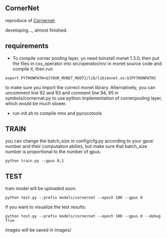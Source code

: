 ## CornerNet

reproduce of [Cornernet](https://arxiv.org/pdf/1808.01244v1.pdf)

developing...,  almost finished.

## requirements

* To compile corner pooling layer, yo need toinstall mxnet 1.3.0, then put the files in cxx_operator into src/operator/nn/ in mxnet source code and compile it, then run

```
export PYTHONPATH=${YOUR_MXNET_ROOT}/lib/libimxnet.so:${PYTHONPATH}
```

to make sure you import the correct mxnet library.
Alternatively, you can uncomment line 92 and 93 and comment line 94, 95 in symbols/cornernet.py  to use python implementation of cornerpooling layer, which would be much slower.

* run init.sh to compile nms and pycocotools

## TRAIN
you can change the batch_size in config/cfg.py according to your gpus' number and their computation abilies, but make sure that batch_size number is proportional to the number of gpus.

```
python train.py --gpus 0,1
```

## TEST
train model will be uploaded soon.

```
python test.py --prefix models/cornernet --epoch 100 --gpus 0
```

if you want to visualize the test results:

```
python test.py --prefix models/cornernet --epoch 100 --gpus 0 --debug True
```

images will be saved in images/
